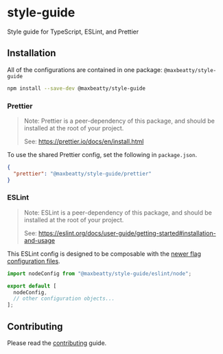 # style-guide

Style guide for TypeScript, ESLint, and Prettier

## Installation

All of the configurations are contained in one package: `@maxbeatty/style-guide`

```sh
npm install --save-dev @maxbeatty/style-guide
```

### Prettier

> Note: Prettier is a peer-dependency of this package, and should be installed
> at the root of your project.
>
> See: <https://prettier.io/docs/en/install.html>

To use the shared Prettier config, set the following in `package.json`.

```json
{
  "prettier": "@maxbeatty/style-guide/prettier"
}
```

### ESLint

> Note: ESLint is a peer-dependency of this package, and should be installed
> at the root of your project.
>
> See: <https://eslint.org/docs/user-guide/getting-started#installation-and-usage>

This ESLint config is designed to be composable with the [newer flag configuration files](https://eslint.org/docs/latest/use/configure/configuration-files-new).

```js
import nodeConfig from "@maxbeatty/style-guide/eslint/node";

export default [
  nodeConfig,
  // other configuration objects...
];
```

## Contributing

Please read the [contributing](./CONTRIBUTING.md) guide.
